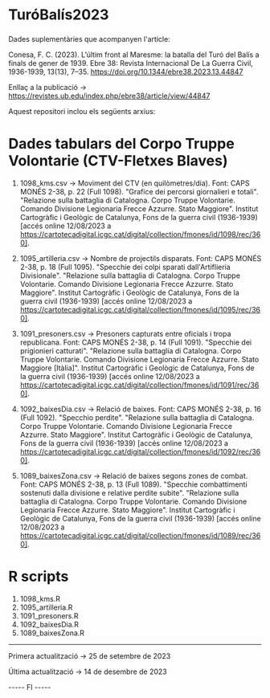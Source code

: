 ###
# TuróBalís2023
###

Dades suplementàries que acompanyen l'article:

Conesa, F. C. (2023). L’últim front al Maresme: la batalla del Turó del Balís a finals de gener de 1939. 
Ebre 38: Revista Internacional De La Guerra Civil, 1936-1939, 13(13), 7–35. 
https://doi.org/10.1344/ebre38.2023.13.44847

Enllaç a la publicació -> https://revistes.ub.edu/index.php/ebre38/article/view/44847 

Aquest repositori inclou els següents arxius: 

# Dades tabulars del Corpo Truppe Volontarie (CTV-Fletxes Blaves) 

1. 1098_kms.csv -> Moviment del CTV (en quilòmetres/dia).
Font: CAPS MONÉS 2-38, p. 22 (Full 1098).
"Grafice dei percorsi giornalieri e totali".
"Relazione sulla battaglia di Catalogna. Corpo Truppe Volontarie. Comando Divisione Legionaria Frecce Azzurre. Stato Maggiore".
Institut Cartogràfic i Geològic de Catalunya, Fons de la guerra civil (1936-1939) 
[accés online 12/08/2023 a https://cartotecadigital.icgc.cat/digital/collection/fmones/id/1098/rec/360].
  
2. 1095_artilleria.csv -> Nombre de projectils disparats.
Font: CAPS MONÉS 2-38, p. 18 (Full 1095).
"Specchie dei colpi sparati dall'Artiflieria Divisionale".
"Relazione sulla battaglia di Catalogna. Corpo Truppe Volontarie. Comando Divisione Legionaria Frecce Azzurre. Stato Maggiore".
Institut Cartogràfic i Geològic de Catalunya, Fons de la guerra civil (1936-1939) 
[accés online 12/08/2023 a https://cartotecadigital.icgc.cat/digital/collection/fmones/id/1095/rec/360].

3. 1091_presoners.csv -> Presoners capturats entre oficials i tropa republicana.
Font: CAPS MONÉS 2-38, p. 14 (Full 1091).
"Specchie dei prigionieri catturati".
"Relazione sulla battaglia di Catalogna. Corpo Truppe Volontarie. Comando Divisione Legionaria Frecce Azzurre. Stato Maggiore [Itàlia]".
Institut Cartogràfic i Geològic de Catalunya, Fons de la guerra civil (1936-1939) 
[accés online 12/08/2023 a https://cartotecadigital.icgc.cat/digital/collection/fmones/id/1091/rec/360].

4. 1092_baixesDia.csv -> Relació de baixes.
Font: CAPS MONÉS 2-38, p. 16 (Full 1092).
"Specchio perdite".
"Relazione sulla battaglia di Catalogna. Corpo Truppe Volontarie. Comando Divisione Legionaria Frecce Azzurre. Stato Maggiore".
Institut Cartogràfic i Geològic de Catalunya, Fons de la guerra civil (1936-1939) 
[accés online 12/08/2023 a https://cartotecadigital.icgc.cat/digital/collection/fmones/id/1092/rec/360].

5. 1089_baixesZona.csv -> Relació de baixes segons zones de combat.
Font: CAPS MONÉS 2-38, p. 13 (Full 1089).
"Specchie combattimenti sostenuti dalla divisione e relative perdite subite".
"Relazione sulla battaglia di Catalogna. Corpo Truppe Volontarie. Comando Divisione Legionaria Frecce Azzurre. Stato Maggiore".
Institut Cartogràfic i Geològic de Catalunya, Fons de la guerra civil (1936-1939) 
[accés online 12/08/2023 a https://cartotecadigital.icgc.cat/digital/collection/fmones/id/1089/rec/360].


# R scripts

1. 1098_kms.R 
2. 1095_artilleria.R 
3. 1091_presoners.R 
4. 1092_baixesDia.R
5. 1089_baixesZona.R

-----
Primera actualització -> 25 de setembre de 2023

Última actualització -> 14 de desembre de 2023


----- FI -----
